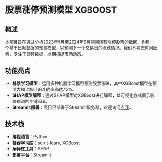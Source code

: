 
# 股票涨停预测模型 XGBOOST

## 概述
本项目旨在通过分析2023年9月至2024年9月期间所有涨停股票的数据，构建一个基于日频数据的预测模型，以预测下一个交易日的涨跌情况。我们不考虑时间因素，专注于日频数据，以期捕捉市场动态。

## 功能亮点
- **机器学习模型**：运用多种机器学习模型预测股票涨跌，其中XGBoost模型在预测大幅上涨时的准确率高达75%。
- **SHAP模型解释**：通过SHAP模型对XGBoost进行解释，以可视化方式展示影响预测的关键因素。
- **Streamlit部署**：项目已部署于Streamlit服务器，欢迎访问[点我](https://stock-prediction-xgboost-shap-app-kuucy9ewddzakwidxds35z.streamlit.app/)。

## 技术栈
- **编程语言**：Python
- **机器学习库**：scikit-learn, XGBoost
- **解释性工具**：SHAP
- **部署平台**：Streamlit

